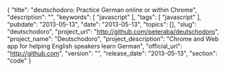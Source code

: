 {
	"title": "deutschodoro: Practice German online or within Chrome",
	"description": "",
	"keywords": [
		"javascript"
	],
	"tags": [
		"javascript"
	],
    "pubdate": "2013-05-13",
    "date": "2013-05-13",
	"topics": [],
	"slug": "deutschodoro",
    "project_url": "http://github.com/peteraba/deutschodoro",
    "project_name": "Deutschodoro",
    "project_description": "Chrome and Web app for helping English speakers learn German",
    "official_url": "http://github.com",
    "version": "",
    "release_date": "2013-05-13",
    "section": "code"
}

